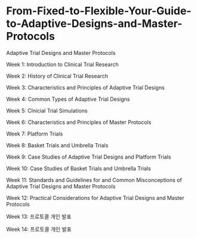 # From-Fixed-to-Flexible-Your-Guide-to-Adaptive-Designs-and-Master-Protocols

Adaptive Trial Designs and Master Protocols

Week 1: Introduction to Clinical Trial Research

Week 2: History of Clinical Trial Research 

Week 3: Characteristics and Principles of Adaptive Trial Designs

Week 4: Common Types of Adaptive Trial Designs

Week 5: Clnicial Trial Simulations

Week 6: Characteristics and Principles of Master Protocols

Week 7: Platform Trials

Week 8: Basket Trials and Umbrella Trials

Week 9: Case Studies of Adaptive Trial Designs and Platform Trials

Week 10: Case Studies of Basket Trials and Umbrella Trials

Week 11: Standards and Guidelines for and Common Misconceptions of Adaptive Trial Designs and Master Protocols

Week 12: Practical Considerations for Adaptive Trial Designs and Master Protocols

Week 13: 프로토콜 개인 발표

Week 14: 프로토콜 개인 발표

